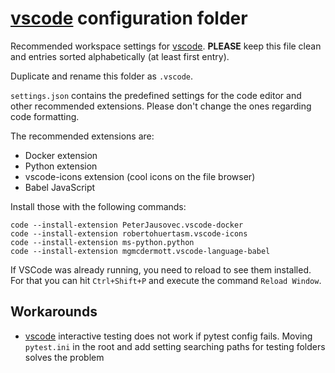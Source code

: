 # [vscode] configuration folder

Recommended workspace settings for [vscode]. **PLEASE** keep this file clean and entries sorted alphabetically (at least first entry).

Duplicate and rename this folder as ``.vscode``.

``settings.json`` contains the predefined settings for the code editor and other recommended extensions. Please don't change the ones regarding code formatting.

The recommended extensions are:
- Docker extension
- Python extension
- vscode-icons extension (cool icons on the file browser)
- Babel JavaScript

Install those with the following commands:
```
code --install-extension PeterJausovec.vscode-docker
code --install-extension robertohuertasm.vscode-icons
code --install-extension ms-python.python
code --install-extension mgmcdermott.vscode-language-babel
```
If VSCode was already running, you need to reload to see them installed. For that you can hit ``Ctrl+Shift+P`` and execute the command ``Reload Window``.

## Workarounds

 - [vscode] interactive testing does not work if pytest config fails. Moving ``pytest.ini`` in the root and add setting searching paths for testing folders solves the problem

[vscode]:(https://code.visualstudio.com/)
